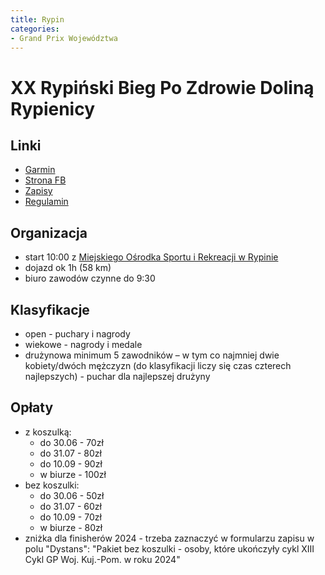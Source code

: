```yaml
---
title: Rypin
categories:
- Grand Prix Województwa
---
```


# XX Rypiński Bieg Po Zdrowie Doliną Rypienicy

## Linki

* [Garmin](https://connect.garmin.com/modern/event/0c3f758d-5b81-4c42-a1cd-3dcfb5ec660e)
* [Strona FB](https://www.facebook.com/events/1036815847873520)
* [Zapisy](https://elektronicznezapisy.pl/event/13325/strona.html)
* [Regulamin](https://elektronicznezapisy.pl/download/E7Q8O4l0B0C08197B487G0e4C1d2e0o5/open)

## Organizacja

* start 10:00 z [Miejskiego Ośrodka Sportu i Rekreacji w Rypinie](https://maps.app.goo.gl/MYKDkXyVX1b9ytMr8)
* dojazd ok 1h (58 km)
* biuro zawodów czynne do 9:30

## Klasyfikacje

* open - puchary i nagrody
* wiekowe - nagrody i medale
* drużynowa minimum 5 zawodników – w tym co najmniej dwie kobiety/dwóch mężczyzn
(do klasyfikacji liczy się czas czterech najlepszych) - puchar dla najlepszej drużyny

## Opłaty

* z koszulką:
    * do 30.06 - 70zł
    * do 31.07 - 80zł
    * do 10.09 - 90zł
    * w biurze - 100zł
* bez koszulki:
    * do 30.06 - 50zł
    * do 31.07 - 60zł
    * do 10.09 - 70zł
    * w biurze - 80zł
* zniżka dla finisherów 2024 - trzeba zaznaczyć w formularzu zapisu w polu "Dystans": "Pakiet bez koszulki - osoby, które ukończyły cykl XIII Cykl GP Woj. Kuj.-Pom. w roku 2024"
